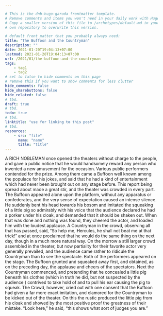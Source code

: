 ```yaml
---

# This is the dnb-hugo-garuda frontmatter template. 
# Remove comments and items you won't need in your daily work with Hugo.
# Copy a smaller version of this file to /archetypes/default.md in your
# own repository to overwrite this version.

# default front matter that you probably always need:
title: "The Buffoon and the Countryman"
description: ""
date: 2021-01-20T19:04:13+07:00
lastmod: 2021-01-20T19:04:13+07:00
url: /2021/01/the-buffoon-and-the-countryman
tags:
    - tag1
    - tag2
# set to false to hide comments on this page
# remove this if you want to show comments for less clutter
hide_comments: false
hide_sharebuttons: false
hide_related: false
# tbd.
draft: true
# tbd.
todo: true
# tbd.
linktitle: "use for linking to this post"
# tbd.
resources:
    - src: "file"
      name: "name"
      title: "title"
---
```

A RICH NOBLEMAN once opened the theaters without charge to the people, and gave a public notice that he would handsomely reward any person who invented a new amusement for the occasion. Various public performers contended for the prize. Among them came a Buffoon well known among the populace for his jokes, and said that he had a kind of entertainment which had never been brought out on any stage before. This report being spread about made a great stir, and the theater was crowded in every part. The Buffoon appeared alone upon the platform, without any apparatus or confederates, and the very sense of expectation caused an intense silence. He suddenly bent his head towards his bosom and imitated the squeaking of a little pig so admirably with his voice that the audience declared he had a porker under his cloak, and demanded that it should be shaken out. When that was done and nothing was found, they cheered the actor, and loaded him with the loudest applause. A Countryman in the crowd, observing all that has passed, said, “So help me, Hercules, he shall not beat me at that trick!” and at once proclaimed that he would do the same thing on the next day, though in a much more natural way. On the morrow a still larger crowd assembled in the theater, but now partiality for their favorite actor very generally prevailed, and the audience came rather to ridicule the Countryman than to see the spectacle. Both of the performers appeared on the stage. The Buffoon grunted and squeaked away first, and obtained, as on the preceding day, the applause and cheers of the spectators. Next the Countryman commenced, and pretending that he concealed a little pig beneath his clothes (which in truth he did, but not suspected by the audience ) contrived to take hold of and to pull his ear causing the pig to squeak. The Crowd, however, cried out with one consent that the Buffoon had given a far more exact imitation, and clamored for the Countryman to be kicked out of the theater. On this the rustic produced the little pig from his cloak and showed by the most positive proof the greatness of their mistake. “Look here,” he said, “this shows what sort of judges you are.”
